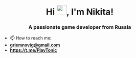 <h1 align="center">Hi <img src="https://github.com/blackcater/blackcater/raw/main/images/Hi.gif" height="32"/>, I'm Nikita!</h1>
<h3 align="center">A passionate game developer from Russia</h3>

- 📫 How to reach me:
-  **griemnovig@gmail.com**
-  **https://t.me/PlayTonic**
